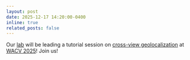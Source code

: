 ```yaml
---
layout: post
date: 2025-12-17 14:20:00-0400
inline: true
related_posts: false
---
```


Our [lab](https://www.wshahaigroup.com/about) will be leading a tutorial session on [cross-view geolocalization](https://zxh009123.github.io/WACV25_CVGL_Tutorial/) at [WACV 2025](https://wacv2025.thecvf.com/)! Join us!
